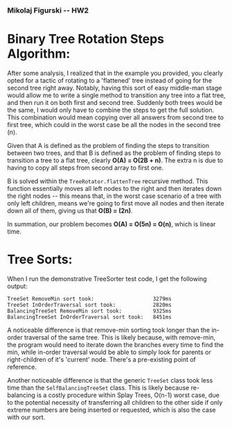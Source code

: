 ### Mikolaj Figurski -- HW2

# Binary Tree Rotation Steps Algorithm:

After some analysis, I realized that in the example you provided, you clearly opted for a tactic of rotating to a 'flattened' tree instead of going for the second tree right away. Notably, having this sort of easy middle-man stage would allow me to write a single method to transition any tree into a flat tree, and then run it on both first and second tree. Suddenly both trees would be the same, I would only have to combine the steps to get the full solution. This combination would mean copying over all answers from second tree to first tree, which could in the worst case be all the nodes in the second tree (n).

Given that A is defined as the problem of finding the steps to transition between two trees, and that B is defined as the problem of finding steps to transition a tree to a flat tree, clearly **O(A) = O(2B + n)**. The extra n is due to having to copy all steps from second array to first one.

B is solved within the `TreeRotator.flattenTree` recursive method. This function essentially moves all left nodes to the right and then iterates down the right nodes -- this means that, in the worst case scenario of a tree with only left children, means we're going to first move all nodes and then iterate down all of them, giving us that **O(B) = (2n)**.

In summation, our problem becomes **O(A) = O(5n) = O(n)**, which is linear time.

# Tree Sorts:

When I run the demonstrative TreeSorter test code, I get the following output:
```
TreeSet RemoveMin sort took:                   3279ms
TreeSet InOrderTraversal sort took:            2820ms
BalancingTreeSet RemoveMin sort took:          9325ms
BalancingTreeSet InOrderTraversal sort took:   8451ms
```

A noticeable difference is that remove-min sorting took longer than the in-order traversal of the same tree. This is likely because, with remove-min, the program would need to iterate down the branches every time to find the min, while in-order traversal would be able to simply look for parents or right-children of it's 'current' node. There's a pre-existing point of reference.

Another noticeable difference is that the generic `TreeSet` class took less time than the `SelfBalancingTreeSet` class. This is likely because re-balancing is a costly procedure within Splay Trees, O(n-1) worst case, due to the potential necessity of transferring all children to the other side if only extreme numbers are being inserted or requested, which is also the case with our sort.
